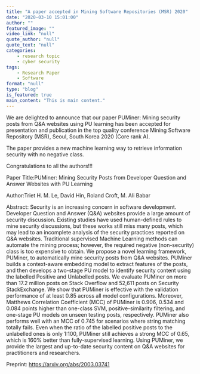```yaml
---
title: "A paper accepted in Mining Software Repositories (MSR) 2020"
date: "2020-03-10 15:01:00"
author: ""
featured_image: ""
video_link: "null"
quote_author: "null"
quote_text: "null"
categories: 
    - research topic
    - cyber security
tags: 
    - Research Paper
    - Software
format: "null"
type: "blog"
is_featured: true
main_content: "This is main content."
---
```



We are delighted to announce that our paper PUMiner: Mining security posts from Q&A websites using PU learning has been accepted for presentation and publication in the top quality conference Mining Software Repository (MSR), Seoul, South Korea 2020 (Core rank A).

The paper provides a new machine learning way to retrieve information security with no negative class.

Congratulations to all the authors!!!

Paper Title:PUMiner: Mining Security Posts from Developer Question and Answer Websites with PU Learning

Author:Triet H. M. Le, David Hin, Roland Croft, M. Ali Babar

Abstract: Security is an increasing concern in software development. Developer Question and Answer (Q&A) websites provide a large amount of security discussion. Existing studies have used human-defined rules to mine security discussions, but these works still miss many posts, which may lead to an incomplete analysis of the security practices reported on Q&A websites. Traditional supervised Machine Learning methods can automate the mining process; however, the required negative (non-security) class is too expensive to obtain. We propose a novel learning framework, PUMiner, to automatically mine security posts from Q&A websites. PUMiner builds a context-aware embedding model to extract features of the posts, and then develops a two-stage PU model to identify security content using the labelled Positive and Unlabelled posts. We evaluate PUMiner on more than 17.2 million posts on Stack Overflow and 52,611 posts on Security StackExchange. We show that PUMiner is effective with the validation performance of at least 0.85 across all model configurations. Moreover, Matthews Correlation Coefficient (MCC) of PUMiner is 0.906, 0.534 and 0.084 points higher than one-class SVM, positive-similarity filtering, and one-stage PU models on unseen testing posts, respectively. PUMiner also performs well with an MCC of 0.745 for scenarios where string matching totally fails. Even when the ratio of the labelled positive posts to the unlabelled ones is only 1:100, PUMiner still achieves a strong MCC of 0.65, which is 160% better than fully-supervised learning. Using PUMiner, we provide the largest and up-to-date security content on Q&A websites for practitioners and researchers.

Preprint: https://arxiv.org/abs/2003.03741